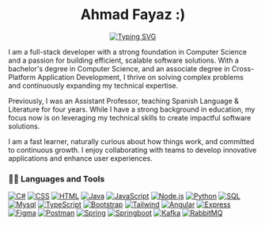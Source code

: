 
<h1 align="center">Ahmad Fayaz :)</h1>

<p align="center">
  <a href="https://git.io/typing-svg"><img src="https://readme-typing-svg.demolab.com?font=Fira+Code&pause=1000&color=009BB3&width=435&lines=Full+Stack+Web+Developer;Designer;Teacher;Interpreter%2FTranslator" alt="Typing SVG" /></a>
</p>

I am a full-stack developer with a strong foundation in Computer Science and a passion for building efficient, scalable software solutions. With a bachelor's degree in Computer Science, and an associate degree in Cross-Platform Application Development, I thrive on solving complex problems and continuously expanding my technical expertise.

Previously, I was an Assistant Professor, teaching Spanish Language & Literature for four years. While I have a strong background in education, my focus now is on leveraging my technical skills to create impactful software solutions.

I am a fast learner, naturally curious about how things work, and committed to continuous growth. I enjoy collaborating with teams to develop innovative applications and enhance user experiences.
  <h3>👨‍💻 Languages and Tools</h3>

  <p>
      <a href="#"><img alt="C#" src="https://custom-icon-badges.demolab.com/badge/C%23-68217A.svg?logo=cs2&logoColor=white"></a>
      <a href="#"><img alt="CSS" src="https://img.shields.io/badge/CSS-1572B6.svg?logo=css3&logoColor=white"></a>
      <a href="#"><img alt="HTML" src="https://img.shields.io/badge/HTML-E34F26.svg?logo=html5&logoColor=white"></a>
      <a href="#"><img alt="Java" src="https://custom-icon-badges.demolab.com/badge/Java-007396.svg?logo=java&logoColor=white"></a>
      <a href="#"><img alt="JavaScript" src="https://img.shields.io/badge/JavaScript-F7DF1E.svg?logo=javascript&logoColor=black"></a>
      <a href="#"><img alt="Node.js" src="https://img.shields.io/badge/Node.js-43853D.svg?logo=node.js&logoColor=white"></a>
      <a href="#"><img alt="Python" src="https://img.shields.io/badge/Python-14354C.svg?logo=python&logoColor=white"></a>
      <a href="#"><img alt="SQL" src="https://custom-icon-badges.demolab.com/badge/SQL-025E8C.svg?logo=database&logoColor=white"></a>
      <a href="#"><img alt="Mysql" src="https://custom-icon-badges.demolab.com/badge/Mysql-4479A1.svg?logo=mysql&logoColor=white"></a>
      <a href="#"><img alt="TypeScript" src="https://img.shields.io/badge/TypeScript-007ACC.svg?logo=typescript&logoColor=white"></a>
      <a href="#"><img alt="Bootstrap" src="https://img.shields.io/badge/Bootstrap-7952B3.svg?logo=bootstrap&logoColor=white"></a>
      <a href="#"><img alt="Tailwind" src="https://img.shields.io/badge/Tailwind-06B6D4.svg?logo=tailwindcss&logoColor=white"></a>
      <a href="#"><img alt="Angular" src="https://img.shields.io/badge/Angular-0F0F11.svg?logo=angular&logoColor=white"></a>
      <a href="#"><img alt="Express" src="https://img.shields.io/badge/Express-000000.svg?logo=express&logoColor=white"></a>
      <a href="#"><img alt="Figma" src="https://img.shields.io/badge/Figma-F24E1E.svg?logo=figma&logoColor=white"></a>
      <a href="#"><img alt="Postman" src="https://img.shields.io/badge/Postman-FF6C37.svg?logo=postman&logoColor=white"></a>
      <a href="#"><img alt="Spring" src="https://img.shields.io/badge/Spring-6DB33F.svg?logo=spring&logoColor=white"></a>
      <a href="#"><img alt="Springboot" src="https://img.shields.io/badge/Springboot-6DB33F.svg?logo=springboot&logoColor=white"></a>
      <a href="#"><img alt="Kafka" src="https://img.shields.io/badge/Kafka-231F20.svg?logo=apachekafka&logoColor=white"></a>
      <a href="#"><img alt="RabbitMQ" src="https://img.shields.io/badge/RabbitMQ-FF6600.svg?logo=rabbitmq&logoColor=white"></a>
  </p>

  
